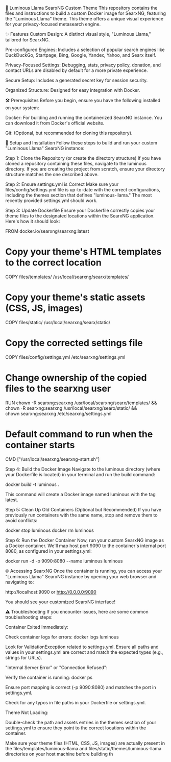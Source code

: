 🌟 Luminous Llama SearxNG Custom Theme
This repository contains the files and instructions to build a custom Docker image for SearxNG, featuring the "Luminous Llama" theme. This theme offers a unique visual experience for your privacy-focused metasearch engine.

✨ Features
Custom Design: A distinct visual style, "Luminous Llama," tailored for SearxNG.

Pre-configured Engines: Includes a selection of popular search engines like DuckDuckGo, Startpage, Bing, Google, Yandex, Yahoo, and Searx itself.

Privacy-Focused Settings: Debugging, stats, privacy policy, donation, and contact URLs are disabled by default for a more private experience.

Secure Setup: Includes a generated secret key for session security.

Organized Structure: Designed for easy integration with Docker.

🛠️ Prerequisites
Before you begin, ensure you have the following installed on your system:

Docker: For building and running the containerized SearxNG instance. You can download it from Docker's official website.

Git: (Optional, but recommended for cloning this repository).

🚀 Setup and Installation
Follow these steps to build and run your custom "Luminous Llama" SearxNG instance:

Step 1: Clone the Repository (or create the directory structure)
If you have cloned a repository containing these files, navigate to the luminous directory. If you are creating the project from scratch, ensure your directory structure matches the one described above.

Step 2: Ensure settings.yml is Correct
Make sure your files/config/settings.yml file is up-to-date with the correct configurations, including the themes section that defines "luminous-llama." The most recently provided settings.yml should work.

Step 3: Update Dockerfile
Ensure your Dockerfile correctly copies your theme files to the designated locations within the SearxNG application. Here's how it should look:

FROM docker.io/searxng/searxng:latest

# Copy your theme's HTML templates to the correct location
COPY files/templates/ /usr/local/searxng/searx/templates/

# Copy your theme's static assets (CSS, JS, images)
COPY files/static/ /usr/local/searxng/searx/static/

# Copy the corrected settings file
COPY files/config/settings.yml /etc/searxng/settings.yml

# Change ownership of the copied files to the searxng user
RUN chown -R searxng:searxng /usr/local/searxng/searx/templates/ && \
    chown -R searxng:searxng /usr/local/searxng/searx/static/ && \
    chown searxng:searxng /etc/searxng/settings.yml

# Default command to run when the container starts
CMD ["/usr/local/searxng/searxng-start.sh"]

Step 4: Build the Docker Image
Navigate to the luminous directory (where your Dockerfile is located) in your terminal and run the build command:

docker build -t luminous .

This command will create a Docker image named luminous with the tag latest.

Step 5: Clean Up Old Containers (Optional but Recommended)
If you have previously run containers with the same name, stop and remove them to avoid conflicts:

docker stop luminous
docker rm luminous

Step 6: Run the Docker Container
Now, run your custom SearxNG image as a Docker container. We'll map host port 9090 to the container's internal port 8080, as configured in your settings.yml:

docker run -d -p 9090:8080 --name luminous luminous

🌐 Accessing SearxNG
Once the container is running, you can access your "Luminous Llama" SearxNG instance by opening your web browser and navigating to:

http://localhost:9090 or http://0.0.0.0:9090

You should see your customized SearxNG interface!

⚠️ Troubleshooting
If you encounter issues, here are some common troubleshooting steps:

Container Exited Immediately:

Check container logs for errors: docker logs luminous

Look for ValidationException related to settings.yml. Ensure all paths and values in your settings.yml are correct and match the expected types (e.g., strings for URLs).

"Internal Server Error" or "Connection Refused":

Verify the container is running: docker ps

Ensure port mapping is correct (-p 9090:8080) and matches the port in settings.yml.

Check for any typos in file paths in your Dockerfile or settings.yml.

Theme Not Loading:

Double-check the path and assets entries in the themes section of your settings.yml to ensure they point to the correct locations within the container.

Make sure your theme files (HTML, CSS, JS, images) are actually present in the files/templates/luminous-llama and files/static/themes/luminous-llama directories on your host machine before building th
